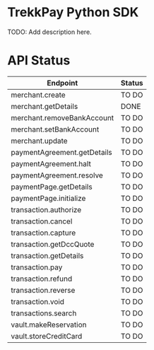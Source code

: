 # TrekkPay Python SDK

TODO: Add description here.

# API Status

| Endpoint                    | Status       |
|-----------------------------|--------------|
| merchant.create             | TO DO        |
| merchant.getDetails         | DONE         |
| merchant.removeBankAccount  | TO DO        |
| merchant.setBankAccount     | TO DO        |
| merchant.update             | TO DO        |
| paymentAgreement.getDetails | TO DO        |
| paymentAgreement.halt       | TO DO        |
| paymentAgreement.resolve    | TO DO        |
| paymentPage.getDetails      | TO DO        |
| paymentPage.initialize      | TO DO        |
| transaction.authorize       | TO DO        |
| transaction.cancel          | TO DO        |
| transaction.capture         | TO DO        |
| transaction.getDccQuote     | TO DO        |
| transaction.getDetails      | TO DO        |
| transaction.pay             | TO DO        |
| transaction.refund          | TO DO        |
| transaction.reverse         | TO DO        |
| transaction.void            | TO DO        |
| transactions.search         | TO DO        |
| vault.makeReservation       | TO DO        |
| vault.storeCreditCard       | TO DO        |

